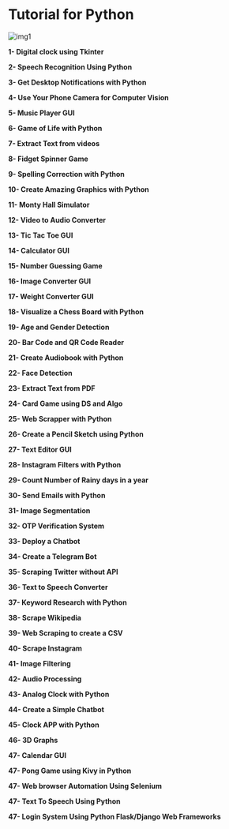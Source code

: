 # Tutorial for Python


![img1](https://cdn1.edgedatg.com/aws/v2/abc/JimmyKimmelLive/person/412462/144e74102c1d5c1227682ed14c243b06/1600x640-Q90_144e74102c1d5c1227682ed14c243b06.jpg)

**1- Digital clock using Tkinter**

**2- Speech Recognition Using Python**

**3- Get Desktop Notifications with Python**

**4- Use Your Phone Camera for Computer Vision**

**5- Music Player GUI**

**6- Game of Life with Python**

**7- Extract Text from videos**

**8- Fidget Spinner Game**

**9- Spelling Correction with Python**

**10- Create Amazing Graphics with Python**

**11- Monty Hall Simulator**

**12- Video to Audio Converter**

**13- Tic Tac Toe GUI**

**14- Calculator GUI**

**15- Number Guessing Game**

**16- Image Converter GUI**

**17- Weight Converter GUI**

**18- Visualize a Chess Board with Python**

**19- Age and Gender Detection**

**20- Bar Code and QR Code Reader**

**21- Create Audiobook with Python**

**22- Face Detection**

**23- Extract Text from PDF**

**24- Card Game using DS and Algo**

**25- Web Scrapper with Python**

**26- Create a Pencil Sketch using Python**

**27- Text Editor GUI**

**28- Instagram Filters with Python**

**29- Count Number of Rainy days in a year**

**30- Send Emails with Python**

**31- Image Segmentation**

**32- OTP Verification System**

**33- Deploy a Chatbot**

**34- Create a Telegram Bot**

**35- Scraping Twitter without API**

**36- Text to Speech Converter**

**37- Keyword Research with Python**

**38- Scrape Wikipedia**

**39- Web Scraping to create a CSV**

**40- Scrape Instagram**

**41- Image Filtering**

**42- Audio Processing**

**43- Analog Clock with Python**

**44- Create a Simple Chatbot**

**45- Clock APP with Python**

**46- 3D Graphs**

**47- Calendar GUI**

**47- Pong Game using Kivy in Python**

**47- Web browser Automation Using Selenium**

**47- Text To Speech Using Python**

**47- Login System Using Python Flask/Django Web Frameworks**
